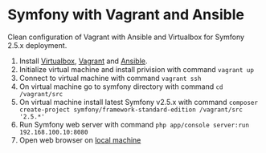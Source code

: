 Symfony with Vagrant and Ansible
============================

Clean configuration of Vagrant with Ansible and Virtualbox for Symfony 2.5.x deployment.

1. Install [Virtualbox][virtualbox], [Vagrant][vagrant] and [Ansible][ansible].
2. Initialize virtual machine and install privision with command `vagrant up`
3. Connect to virtual machine with command `vagrant ssh`
4. On virtual machine go to symfony directory with command `cd /vagrant/src`
5. On virtual machine install  latest Symfony v2.5.x with command `composer create-project symfony/framework-standard-edition /vagrant/src '2.5.*'`
6. Run Symfony web server with command `php app/console server:run 192.168.100.10:8080`
7. Open web browser on [local machine][symfonylocal]

[vagrant]: https://www.vagrantup.com/ "Development environments made easy"
[virtualbox]: https://www.virtualbox.org/ "VirtualBox is a powerful x86 and AMD64/Intel64 virtualization"
[ansible]: http://www.ansible.com/home "Ansible is Simple IT Automation"
[symfonylocal]: http://192.168.100.10:8080/